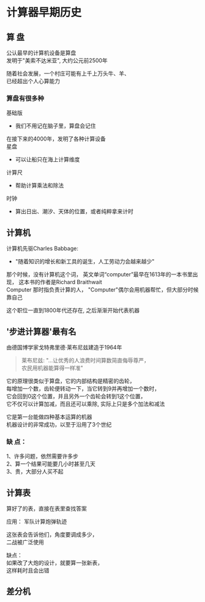 计算器早期历史  
=====

## 算  盘  
公认最早的计算机设备是算盘   
 发明于"美索不达米亚", 大约公元前2500年  

 随着社会发展，一个村庄可能有上千上万头牛、羊、  
 已经超出个人心算能力  

### 算盘有很多种  
基础版
* 我们不用记在脑子里，算盘会记住  

在接下来的4000年，发明了各种计算设备  
星盘  
* 可以让船只在海上计算维度  

计算尺  
* 帮助计算乘法和除法  

时钟
* 算出日出、潮汐、天体的位置，或者纯粹拿来计时  



## 计算机  
计算机先驱Charles Babbage:  
* "随着知识的增长和新工具的诞生，人工劳动力会越来越少"  

那个时候，没有计算机这个词，
英文单词“computer”最早在1613年的一本书里出现，
这本书的作者是Richard Braithwait   
Computer 那时指负责计算的人，
"Computer"偶尔会用机器帮忙，但大部分时候靠自己  

这个职位一直到1800年代还存在, 之后渐渐开始代表机器  

## '步进计算器'最有名  
由德国博学家戈特弗里德·莱布尼兹建造于1964年  
> 莱布尼兹:  "...让优秀的人浪费时间算数简直侮辱尊严，  
>           农民用机器能算得一样准"  

它的原理很类似于算盘，它的内部结构是精密的齿轮，   
每增加一个数，齿轮便转动一下，当它转到9并再增加一个数时，  
它会回到0这个位置，并且另外一个齿轮会转到1这个位置，  
它不仅可以计算加减，而且还可以乘除, 实际上只是多个加法和减法  

它是第一台能做四种基本运算的机器  
机器设计的非常成功，以至于沿用了3个世纪  

### 缺 点：
1、许多问题，依然需要许多步  
2、算一个结果可能要几小时甚至几天  
3、贵，大部分人买不起  


## 计算表  
算好了的表，直接在表里查找答案  

应用： 军队计算炮弹轨迹  

这张表会告诉他们，角度要调成多少，  
二战被广泛使用   

缺点：  
如果改了大炮的设计，就要算一张新表，  
这样耗时且会出错  


## 差分机








